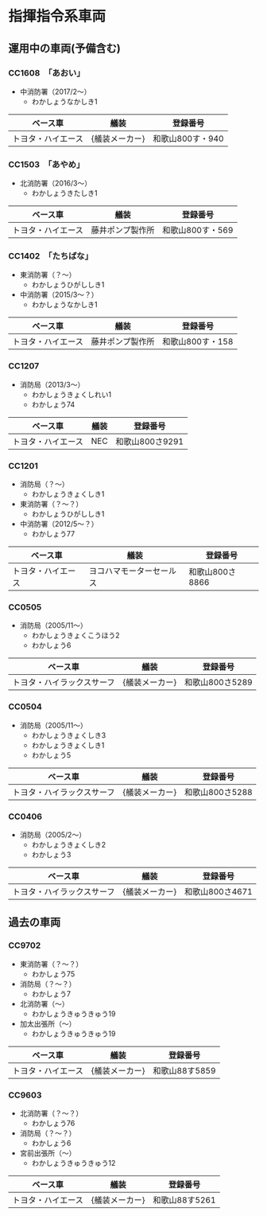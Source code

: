 # 指揮指令系車両

## 運用中の車両(予備含む)

### CC1608　「あおい」
- 中消防署（2017/2〜）
    - わかしょうなかしき1

| ベース車 | 艤装 | 登録番号 |
| - | - | - |
| トヨタ・ハイエース | {艤装メーカー} | 和歌山800す・940 |

### CC1503　「あやめ」
- 北消防署（2016/3〜）
    - わかしょうきたしき1

| ベース車 | 艤装 | 登録番号 |
| - | - | - |
| トヨタ・ハイエース | 藤井ポンプ製作所 | 和歌山800す・569 |

### CC1402　「たちばな」
- 東消防署（？〜）
    - わかしょうひがししき1
- 中消防署（2015/3〜？）
    - わかしょうなかしき1

| ベース車 | 艤装 | 登録番号 |
| - | - | - |
| トヨタ・ハイエース | 藤井ポンプ製作所 | 和歌山800す・158 |

### CC1207
- 消防局（2013/3〜）
    - わかしょうきょくしれい1
    - わかしょう74

| ベース車 | 艤装 | 登録番号 |
| - | - | - |
| トヨタ・ハイエース | NEC | 和歌山800さ9291 |

### CC1201
- 消防局（？〜）
    - わかしょうきょくしき1
- 東消防署（？〜？）
    - わかしょうひがししき1
- 中消防署（2012/5〜？）
    - わかしょう77

| ベース車 | 艤装 | 登録番号 |
| - | - | - |
| トヨタ・ハイエース | ヨコハマモーターセールス | 和歌山800さ8866 |

### CC0505
- 消防局（2005/11〜）
    - わかしょうきょくこうほう2
    - わかしょう6

| ベース車 | 艤装 | 登録番号 |
| - | - | - |
| トヨタ・ハイラックスサーフ | {艤装メーカー} | 和歌山800さ5289 |

### CC0504
- 消防局（2005/11〜）
    - わかしょうきょくしき3
    - わかしょうきょくしき1
    - わかしょう5

| ベース車 | 艤装 | 登録番号 |
| - | - | - |
| トヨタ・ハイラックスサーフ | {艤装メーカー} | 和歌山800さ5288 |

### CC0406
- 消防局（2005/2〜）
    - わかしょうきょくしき2
    - わかしょう3

| ベース車 | 艤装 | 登録番号 |
| - | - | - |
| トヨタ・ハイラックスサーフ | {艤装メーカー} | 和歌山800さ4671 |

## 過去の車両

### CC9702
- 東消防署（？〜？）
    - わかしょう75
- 消防局（？〜？）
    - わかしょう7
- 北消防署（〜）
    - わかしょうきゅうきゅう19
- 加太出張所（〜）
    - わかしょうきゅうきゅう19

| ベース車 | 艤装 | 登録番号 |
| - | - | - |
| トヨタ・ハイエース | {艤装メーカー} | 和歌山88す5859 |

### CC9603
- 北消防署（？〜？）
    - わかしょう76
- 消防局（？〜？）
    - わかしょう6
- 宮前出張所（〜）
    - わかしょうきゅうきゅう12

| ベース車 | 艤装 | 登録番号 |
| - | - | - |
| トヨタ・ハイエース | {艤装メーカー} | 和歌山88す5261 |
